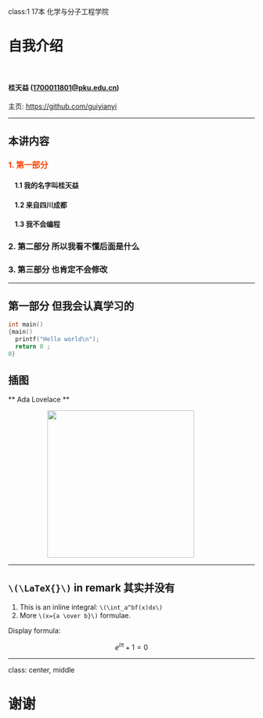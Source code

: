 class:1 17本 化学与分子工程学院

# 自我介绍

&nbsp;
&nbsp;

#### 桂天益 (1700011801@pku.edu.cn)  

主页: https://github.com/guiyianyi

---

## 本讲内容

### <font color="orangered">1. 第一部分</font>

#### &nbsp; &nbsp; 1.1 我的名字叫桂天益
#### &nbsp; &nbsp; 1.2 来自四川成都
#### &nbsp; &nbsp; 1.3 我不会编程

### 2. 第二部分 所以我看不懂后面是什么

### 3. 第三部分 也肯定不会修改

---

## 第一部分 但我会认真学习的

```c
int main()
{main()
  printf("Hello world\n");
  return 0 ;
0}
```


## 插图

** Ada Lovelace **

<img src="https://upload.wikimedia.org/wikipedia/commons/9/95/Ada_Lovelace_color.svg" width=300 style="margin: 0px 80px">

---

## `\(\LaTeX{}\)` in remark 其实并没有


1. This is an inline integral: `\(\int_a^bf(x)dx\)`
2. More `\(x={a \over b}\)` formulae.

Display formula:

$$e^{i\pi} + 1 = 0$$

---

class: center, middle

# 谢谢
